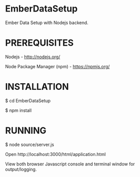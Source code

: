 EmberDataSetup
==============
Ember Data Setup with Nodejs backend.

PREREQUISITES
==============
Nodejs - http://nodejs.org/

Node Package Manager (npm) - https://npmjs.org/

INSTALLATION
==============

$ cd EmberDataSetup

$ npm install

RUNNING
==============
$ node source/server.js

Open http://localhost:3000/html/application.html

View both browser Javascript console and terminal window for output/logging.
